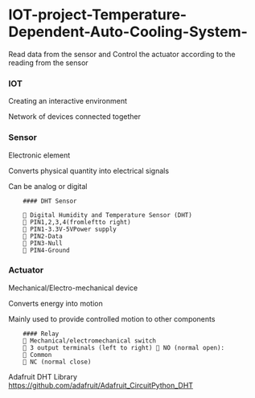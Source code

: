 # IOT-project-Temperature-Dependent-Auto-Cooling-System-
Read data from the sensor and Control the actuator according to the reading from the sensor

### IOT
  Creating an interactive environment
  
  Network of devices connected together
     
     
### Sensor


  Electronic element
  
  Converts physical quantity into electrical signals 
  
  Can be analog or digital
  
        #### DHT Sensor
   
         Digital Humidity and Temperature Sensor (DHT)
         PIN1,2,3,4(fromleftto right)
         PIN1-3.3V-5VPower supply
         PIN2-Data
         PIN3-Null
         PIN4-Ground
  
###  Actuator
  Mechanical/Electro-mechanical device
  
  Converts energy into motion
  
  Mainly used to provide controlled motion to other components

        #### Relay
         Mechanical/electromechanical switch
         3 output terminals (left to right)  NO (normal open):
         Common
         NC (normal close)
 



Adafruit DHT Library     https://github.com/adafruit/Adafruit_CircuitPython_DHT

